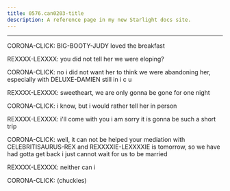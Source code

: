 ```yaml
---
title: 0576.can0203-title
description: A reference page in my new Starlight docs site.
---
```

----- 
CORONA-CLICK: BIG-BOOTY-JUDY loved the breakfast
 
REXXXX-LEXXXX: you did not tell her we were eloping? 
 
CORONA-CLICK: no
 i did not want her to think we were abandoning her, especially with 
DELUXE-DAMIEN still in i
c
u
 
REXXXX-LEXXXX: sweetheart, we are only gonna be gone for one night
 
CORONA-CLICK: i know, but i would rather tell her in person
 
REXXXX-LEXXXX: i'll come with you
 i am sorry it is gonna be such a short trip
 
CORONA-CLICK: well, it can not be helped
 your mediation with CELEBRITISAURUS-REX and REXXXXIE-LEXXXXIE is 
tomorrow, so we have had gotta get back
 i just cannot wait for us to be married
 
REXXXX-LEXXXX: neither can i
 
CORONA-CLICK: (chuckles) 
